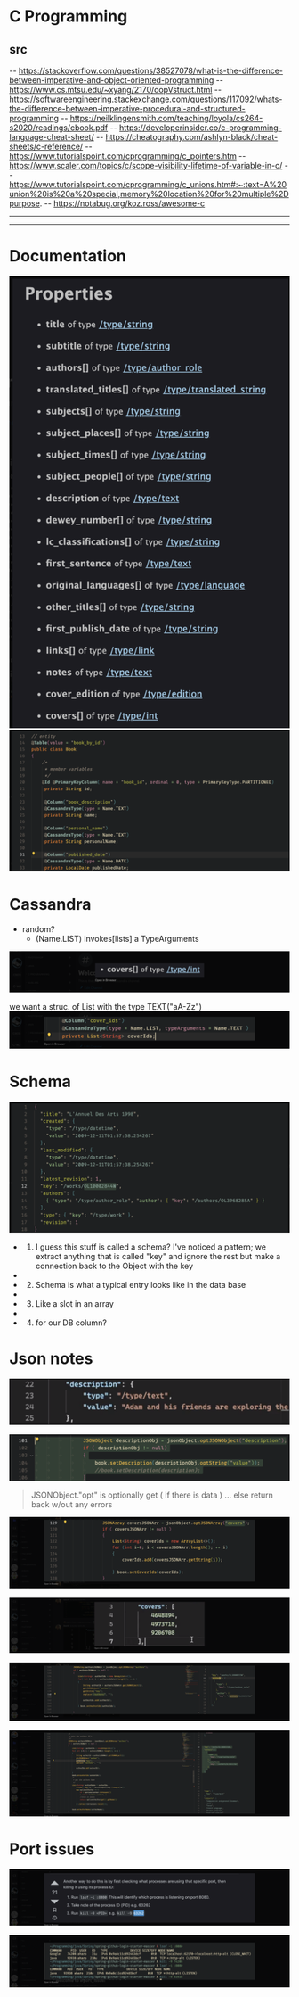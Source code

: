 










# C Programming
## src
-- https://stackoverflow.com/questions/38527078/what-is-the-difference-between-imperative-and-object-oriented-programming
-- https://www.cs.mtsu.edu/~xyang/2170/oopVstruct.html
-- https://softwareengineering.stackexchange.com/questions/117092/whats-the-difference-between-imperative-procedural-and-structured-programming
-- https://neilklingensmith.com/teaching/loyola/cs264-s2020/readings/cbook.pdf
-- https://developerinsider.co/c-programming-language-cheat-sheet/
-- https://cheatography.com/ashlyn-black/cheat-sheets/c-reference/
-- https://www.tutorialspoint.com/cprogramming/c_pointers.htm
-- https://www.scaler.com/topics/c/scope-visibility-lifetime-of-variable-in-c/
-- https://www.tutorialspoint.com/cprogramming/c_unions.htm#:~:text=A%20union%20is%20a%20special,memory%20location%20for%20multiple%2Dpurpose.
-- https://notabug.org/koz.ross/awesome-c




---
---

# Documentation
![](../z/aharo24%202023-02-07%20at%202.40.55%20PM.png)
![](../z/aharo24%202023-02-07%20at%202.41.06%20PM.png)



# Cassandra

-  random?
	- (Name.LIST) invokes[lists]  a TypeArguments




![](../z/aharo24%202023-02-07%20at%202.42.38%20PM.png)


we want a struc. of List with the type TEXT("aA-Zz")
![](../z/aharo24%202023-02-07%20at%202.42.57%20PM.png)





# Schema

![](../z/aharo24%202023-02-07%20at%202.45.52%20PM.png)

- 1.  I guess this stuff is called a schema? I've noticed a pattern; we extract anything that is called "key" and ignore the rest but make a connection back to the Object with the key
- 
- 2.  Schema is what a typical entry looks like in the data base
- 
- 3.  Like a slot in an array
- 
- 4.  for our DB column?



# Json notes

![](../z/aharo24%202023-02-07%20at%202.48.23%20PM.png)

![](../z/aharo24%202023-02-07%20at%202.48.35%20PM.png)



>	JSONObject."opt" is optionally get ( if there is data ) ... else return back w/out any errors



![](../z/aharo24%202023-02-07%20at%202.53.02%20PM.png)

![](../z/aharo24%202023-02-07%20at%202.53.16%20PM.png)

![](../z/aharo24%202023-02-07%20at%202.53.26%20PM.png)


![](../z/aharo24%202023-02-07%20at%202.53.36%20PM.png)






# Port issues

![](../z/aharo24%202023-02-07%20at%202.54.04%20PM.png)



![](../z/aharo24%202023-02-07%20at%202.54.13%20PM.png)










